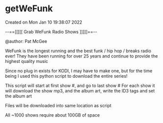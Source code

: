 # getWeFunk

Created on Mon Jan 10 19:38:07 2022

--==[[[[[ Grab WeFunk Radio Shows ]]]]]==--

@author: Pat McGee

WeFunk is the longest running and the best funk / hip hop / breaks radio ever!
They have been running for over 25 years and continue to provide the highest quality music

Since no plug in exists for KODI, I may have to make one, but for the time being I used this python script
to download the entire series!

This script will start at first show #,  and go to last show #
For each show it will download the show mp3, and the album art, write the ID3 tags and set the album art

Files will be downloaded into same location as script

All ~1000 shows require about 100GB of space


